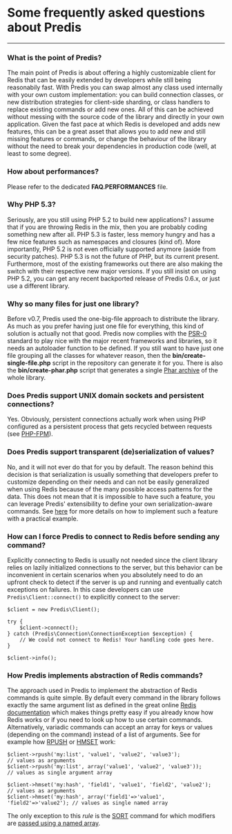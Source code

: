# Some frequently asked questions about Predis #
____________________________________________


### What is the point of Predis? ###

The main point of Predis is about offering a highly customizable client for Redis that can be easily
extended by developers while still being reasonabily fast. With Predis you can swap almost any class
used internally with your own custom implementation: you can build connection classes, or new
distribution strategies for client-side sharding, or class handlers to replace existing commands or
add new ones. All of this can be achieved without messing with the source code of the library and
directly in your own application. Given the fast pace at which Redis is developed and adds new
features, this can be a great asset that allows you to add new and still missing features or commands,
or change the behaviour of the library without the need to break your dependencies in production code
(well, at least to some degree).


### How about performances? ###

Please refer to the dedicated __FAQ.PERFORMANCES__ file.


### Why PHP 5.3? ###

Seriously, are you still using PHP 5.2 to build new applications? I assume that if you are throwing Redis
in the mix, then you are probably coding something new after all. PHP 5.3 is faster, less memory hungry
and has a few nice features such as namespaces and closures (kind of). More importantly, PHP 5.2 is not
even officially supported anymore (aside from security patches). PHP 5.3 is not the future of PHP, but
its current present. Furthermore, most of the existing frameworks out there are also making the switch
with their respective new major versions. If you still insist on using PHP 5.2, you can get any recent
backported release of Predis 0.6.x, or just use a different library.


### Why so many files for just one library? ###

Before v0.7, Predis used the one-big-file approach to distribute the library. As much as you prefer having
just one file for everything, this kind of solution is actually not that good. Predis now complies with the
[PSR-0](http://groups.google.com/group/php-standards/web/psr-0-final-proposal) standard to play nice with
the major recent frameworks and libraries, so it needs an autoloader function to be defined. If you still
want to have just one file grouping all the classes for whatever reason, then the __bin/create-single-file.php__
script in the repository can generate it for you. There is also the __bin/create-phar.php__ script that
generates a single [Phar archive](http://www.php.net/manual/en/intro.phar.php) of the whole library.


### Does Predis support UNIX domain sockets and persistent connections? ###

Yes. Obviously, persistent connections actually work when using PHP configured as a persistent process that
gets recycled between requests (see [PHP-FPM](http://php-fpm.org/)).


### Does Predis support transparent (de)serialization of values? ###

No, and it will not ever do that for you by default. The reason behind this decision is that serialization
is usually something that developers prefer to customize depending on their needs and can not be easily
generalized when using Redis because of the many possible access patterns for the data. This does not
mean that it is impossible to have such a feature, you can leverage Predis' extensibility to define your
own serialization-aware commands. See [here](http://github.com/nrk/predis/issues/29#issuecomment-1202624)
for more details on how to implement such a feature with a practical example.


### How can I force Predis to connect to Redis before sending any command? ###

Explicitly connecting to Redis is usually not needed since the client library relies on lazily initialized
connections to the server, but this behavior can be inconvenient in certain scenarios when you absolutely
need to do an upfront check to detect if the server is up and running and eventually catch exceptions on
failures. In this case developers can use `Predis\Client::connect()` to explicitly connect to the server:

```
$client = new Predis\Client();

try {
    $client->connect();
} catch (Predis\Connection\ConnectionException $exception) {
    // We could not connect to Redis! Your handling code goes here.
}

$client->info();
```


### How Predis implements abstraction of Redis commands? ###

The approach used in Predis to implement the abstraction of Redis commands is quite simple. By default
every command in the library follows exactly the same argument list as defined in the great online
[Redis documentation](http://redis.io/commands) which makes things pretty easy if you already know how
Redis works or if you need to look up how to use certain commands. Alternatively, variadic commands can
accept an array for keys or values (depending on the command) instead of a list of arguments. See for
example how [RPUSH](http://redis.io/commands/rpush) or [HMSET](http://redis.io/commands/hmset) work:

```
$client->rpush('my:list', 'value1', 'value2', 'value3');                 // values as arguments
$client->rpush('my:list', array('value1', 'value2', 'value3'));          // values as single argument array

$client->hmset('my:hash', 'field1', 'value1', 'field2', 'value2');       // values as arguments
$client->hmset('my:hash', array('field1'=>'value1', 'field2'=>'value2'); // values as single named array
```

The only exception to this _rule_ is the [SORT](http://redis.io/commands/sort) command for which modifiers are
[passed using a named array](https://github.com/nrk/predis/blob/master/tests/Predis/Command/KeySortTest.php#L56-77).
